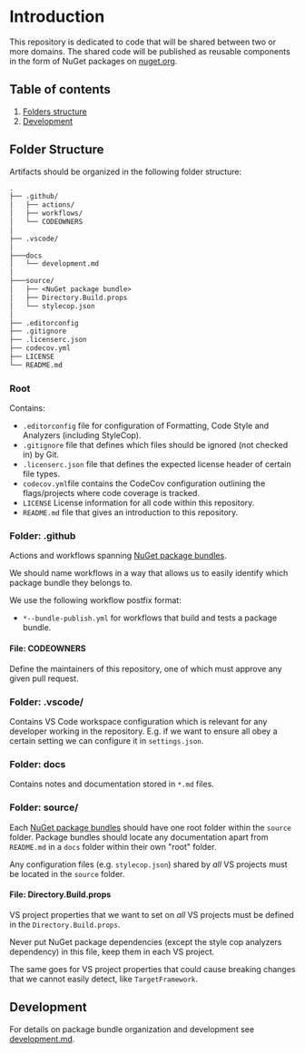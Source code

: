 # Introduction

This repository is dedicated to code that will be shared between two or more domains. The shared code will be published as reusable components in the form of NuGet packages on [nuget.org](https://www.nuget.org/).

## Table of contents

1. [Folders structure](#folder-structure)
1. [Development](#development)

## Folder Structure

Artifacts should be organized in the following folder structure:

``` txt
.
├── .github/
│   ├── actions/
│   ├── workflows/
│   └── CODEOWNERS
│
├── .vscode/
│
├───docs
│   └── development.md
│
├───source/
│   ├── <NuGet package bundle>
│   ├── Directory.Build.props
│   └── stylecop.json
│
├── .editorconfig
├── .gitignore
├── .licenserc.json
├── codecov.yml
├── LICENSE
└── README.md
```

### Root

Contains:

- `.editorconfig` file for configuration of Formatting, Code Style and Analyzers (including StyleCop).
- `.gitignore` file that defines which files should be ignored (not checked in) by Git.
- `.licenserc.json` file that defines the expected license header of certain file types.
- `codecov.yml`file contains the CodeCov configuration outlining the flags/projects where code coverage is tracked.
- `LICENSE` License information for all code within this repository.
- `README.md` file that gives an introduction to this repository.

### Folder: .github

Actions and workflows spanning [NuGet package bundles](./docs/development.md#nuget-package-bundle).

We should name workflows in a way that allows us to easily identify which package bundle they belongs to.

We use the following workflow postfix format:

- `*--bundle-publish.yml` for workflows that build and tests a package bundle.

#### File: CODEOWNERS

Define the maintainers of this repository, one of which must approve any given pull request.

### Folder: .vscode/

Contains VS Code workspace configuration which is relevant for any developer working in the repository. E.g. if we want to ensure all obey a certain setting we can configure it in `settings.json`.

### Folder: docs

Contains notes and documentation stored in `*.md` files.

### Folder: source/

Each [NuGet package bundles](./docs/development.md#nuget-package-bundle) should have one root folder within the `source` folder. Package bundles should locate any documentation apart from `README.md` in a `docs` folder within their own "root" folder.

Any configuration files (e.g. `stylecop.json`) shared by *all* VS projects must be located in the `source` folder.

#### File: Directory.Build.props

VS project properties that we want to set on *all* VS projects must be defined in the `Directory.Build.props`.

Never put NuGet package dependencies (except the style cop analyzers dependency) in this file, keep them in each VS project.

The same goes for VS project properties that could cause breaking changes that we cannot easily detect, like `TargetFramework`.

## Development

For details on package bundle organization and development see [development.md](./documents/development.md).
